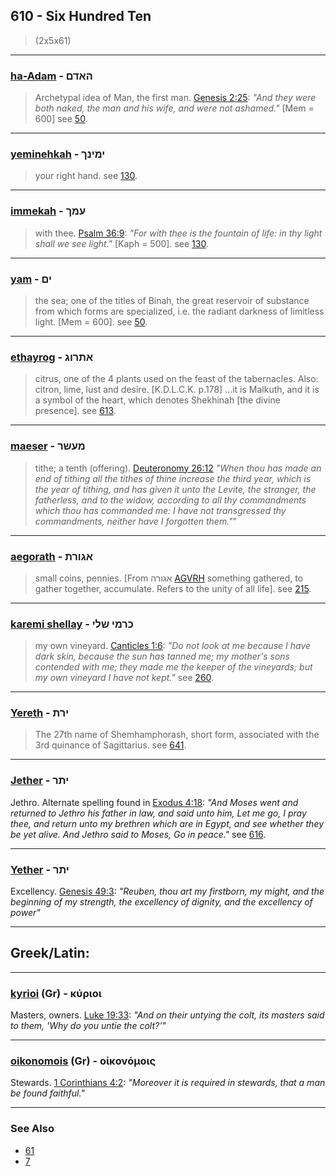 ## 610 - Six Hundred Ten
> (2x5x61)

---

### [ha-Adam](/keys/HADMf) - האדם
> Archetypal idea of Man, the first man. [Genesis 2:25](http://biblehub.com/genesis/2-15.htm): *"And they were both naked, the man and his wife, and were not ashamed."* [Mem = 600] see [50](50).

---

### [yeminehkah](/keys/IMINKf) - ימינך
> your right hand. see [130](130).

---

### [immekah](/keys/OMKf) - עמך
> with thee. [Psalm 36:9](http://biblehub.com/psalms/36-9.htm): *"For with thee is the fountain of life: in thy light shall we see light."* [Kaph = 500]. see [130](130).

---

### [yam](/keys/IMf) - ים
> the sea; one of the titles of Binah, the great reservoir of substance from which forms are specialized, i.e. the radiant darkness of limitless light. [Mem = 600]. see [50](50).

---

### [ethayrog](/keys/AThRVG) - אתרוג
> citrus, one of the 4 plants used on the feast of the tabernacles. Also: citron, lime, lust and desire. [K.D.L.C.K. p.178] ...it is Malkuth, and it is a symbol of the heart, which denotes Shekhinah [the divine presence]. see [613](613).

---

### [maeser](/keys/MOShR) - מעשר
> tithe; a tenth (offering). [Deuteronomy 26:12](http://biblehub.com/deuteronomy/26-12.htm) *"When thou has made an end of tithing all the tithes of thine increase the third year, which is the year of tithing, and has given it unto the Levite, the stranger, the fatherless, and to the widow, according to all thy commandments which thou has commanded me: I have not transgressed thy commandments, neither have I forgotten them."*"

---

### [aegorath](/keys/AGVRTh) - אגורת
> small coins, pennies. [From אגורה [AGVRH](/keys/AGVRH) something gathered, to gather together, accumulate. Refers to the unity of all life]. see [215](215).

---

### [karemi shellay](/keys/KRMI.ShLI) - כרמי שלי
> my own vineyard. [Canticles 1:6](http://biblehub.com/songs/1-6.htm): *"Do not look at me because I have dark skin, because the sun has tanned me; my mother's sons contended with me; they made me the keeper of the vineyards; but my own vineyard I have not kept."* see [260](260).

---

### [Yereth](/keys/IRTh) - ירת
> The 27th name of Shemhamphorash, short form, associated with the 3rd quinance of Sagittarius. see [641](641).

---

### [Jether](/keys/IThR) - יתר
Jethro. Alternate spelling found in [Exodus 4:18](http://biblehub.com/exodus/4-18.htm): *"And Moses went and returned to Jethro his father in law, and said unto him, Let me go, I pray thee, and return unto my brethren which are in Egypt, and see whether they be yet alive. And Jethro said to Moses, Go in peace."* see [616](616).

---

### [Yether](/keys/IThR) - יתר
Excellency. [Genesis 49:3](http://biblehub.com/genesis/49-3.htm): *"Reuben, thou art my firstborn, my might, and the beginning of my strength, the excellency of dignity, and the excellency of power"*

---

## Greek/Latin:

---

### [kyrioi](/greek?word=kurioi) (Gr) - κύριοι
Masters, owners. [Luke 19:33](http://biblehub.com/luke/19-33.htm): *"And on their untying the colt, its masters said to them, 'Why do you untie the colt?'"*

---

### [oikonomois](/greek?word=oikonomois) (Gr) - οἰκονόμοις
Stewards. [1 Corinthians 4:2](http://biblehub.com/1_corinthians/4-2.htm): *"Moreover it is required in stewards, that a man be found faithful."*

---

### See Also

- [61](61)
- [7](7)
